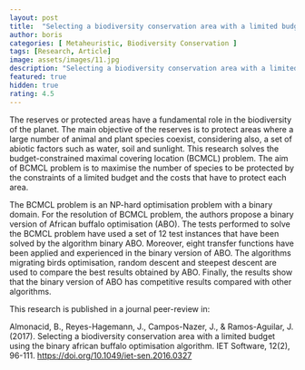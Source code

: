 ```yaml
---
layout: post
title:  "Selecting a biodiversity conservation area with a limited budget using the binary African buffalo optimisation algorithm"
author: boris
categories: [ Metaheuristic, Biodiversity Conservation ]
tags: [Research, Article]
image: assets/images/11.jpg
description: "Selecting a biodiversity conservation area with a limited budget using the binary African buffalo optimisation algorithm."
featured: true
hidden: true
rating: 4.5
---
```


The reserves or protected areas have a fundamental role in the biodiversity of the planet. The main objective of the reserves is to protect areas where a large number of animal and plant species coexist, considering also, a set of abiotic factors such as water, soil and sunlight. This research solves the budget-constrained maximal covering location (BCMCL) problem. The aim of BCMCL problem is to maximise the number of species to be protected by the constraints of a limited budget and the costs that have to protect each area.

The BCMCL problem is an NP-hard optimisation problem with a binary domain. For the resolution of BCMCL problem, the authors propose a binary version of African buffalo optimisation (ABO). The tests performed to solve the BCMCL problem have used a set of 12 test instances that have been solved by the algorithm binary ABO. Moreover, eight transfer functions have been applied and experienced in the binary version of ABO. The algorithms migrating birds optimisation, random descent and steepest descent are used to compare the best results obtained by ABO. Finally, the results show that the binary version of ABO has competitive results compared with other algorithms.

This research is published in a journal peer-review in:

Almonacid, B., Reyes-Hagemann, J., Campos-Nazer, J., & Ramos-Aguilar, J. (2017). Selecting a biodiversity conservation area with a limited budget using the binary african buffalo optimisation algorithm. IET Software, 12(2), 96-111. https://doi.org/10.1049/iet-sen.2016.0327